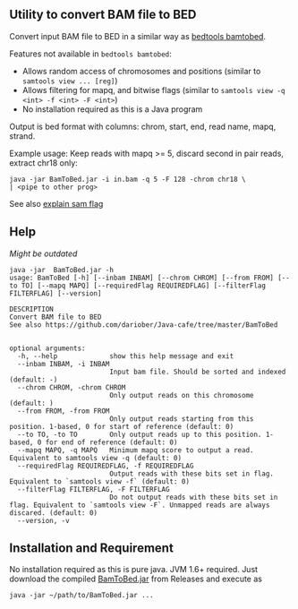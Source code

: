 ## Utility to convert BAM file to BED

Convert input BAM file to BED in a similar way as [bedtools bamtobed](http://bedtools.readthedocs.org/en/latest/content/tools/bamtobed.html). 

Features not available in `bedtools bamtobed`: 

* Allows random access of chromosomes and positions (similar to `samtools view ... [reg]`) 
* Allows filtering for mapq, and bitwise flags (similar to `samtools view -q <int> -f <int> -F <int>`)
* No installation required as this is a Java program

Output is bed format with columns: chrom, start, end, read name, mapq, strand.

Example usage: Keep reads with mapq >= 5, discard second in pair reads, extract chr18 only:

```
java -jar BamToBed.jar -i in.bam -q 5 -F 128 -chrom chr18 \
| <pipe to other prog>
```

See also [explain sam flag](https://broadinstitute.github.io/picard/explain-flags.html)

## Help 

_Might be outdated_

```
java -jar  BamToBed.jar -h
usage: BamToBed [-h] [--inbam INBAM] [--chrom CHROM] [--from FROM] [--to TO] [--mapq MAPQ] [--requiredFlag REQUIREDFLAG] [--filterFlag FILTERFLAG] [--version]

DESCRIPTION
Convert BAM file to BED
See also https://github.com/dariober/Java-cafe/tree/master/BamToBed


optional arguments:
  -h, --help             show this help message and exit
  --inbam INBAM, -i INBAM
                         Input bam file. Should be sorted and indexed (default: -)
  --chrom CHROM, -chrom CHROM
                         Only output reads on this chromosome (default: )
  --from FROM, -from FROM
                         Only output reads starting from this position. 1-based, 0 for start of reference (default: 0)
  --to TO, -to TO        Only output reads up to this position. 1-based, 0 for end of reference (default: 0)
  --mapq MAPQ, -q MAPQ   Minimum mapq score to output a read. Equivalent to samtools view -q (default: 0)
  --requiredFlag REQUIREDFLAG, -f REQUIREDFLAG
                         Output reads with these bits set in flag. Equivalent to `samtools view -f` (default: 0)
  --filterFlag FILTERFLAG, -F FILTERFLAG
                         Do not output reads with these bits set in flag. Equivalent to `samtools view -F`. Unmapped reads are always discared. (default: 0)
  --version, -v
```

## Installation and Requirement

No installation required as this is pure java. JVM 1.6+ required. Just download the compiled [BamToBed.jar](https://github.com/dariober/Java-cafe/releases/download/v0.1.0/BamToBed.jar) from Releases and execute as

```
java -jar ~/path/to/BamToBed.jar ...
```
